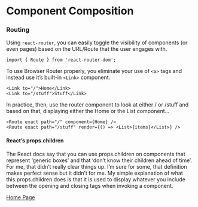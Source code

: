 # Component Composition

### Routing
Using `react-router`, you can easily toggle the visibility of components (or even pages) based on the URL/Route that the user engages with.

`import { Route } from 'react-router-dom';`

To use Browser Router properly, you eliminate your use of `<a>` tags and instead use it’s built-in `<Link>` component.
```
<Link to="/">Home</Link>
<Link to="/stuff">Stuff</Link>
```

In practice, then, use the router component to look at either / or /stuff and based on that, displaying either the Home or the List component…

```
<Route exact path="/" component={Home} />
<Route exact path="/stuff" render={() => <List>{items}</List>} />
```

#### React’s props.children

The React docs say that you can use props.children on components that represent ‘generic boxes’ and that ‘don’t know their children ahead of time’. For me, that didn’t really clear things up. I’m sure for some, that definition makes perfect sense but it didn’t for me.
My simple explanation of what this.props.children does is that it is used to display whatever you include between the opening and closing tags when invoking a component.

[Home Page](https://osamamousa204.github.io/reading-notes-401/)
